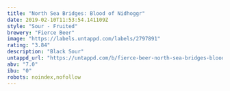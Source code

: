 ```yaml
---
title: "North Sea Bridges: Blood of Nidhoggr"
date: 2019-02-10T11:53:54.141109Z
style: "Sour - Fruited"
brewery: "Fierce Beer"
image: "https://labels.untappd.com/labels/2797891"
rating: "3.84"
description: "Black Sour"
untappd_url: "https://untappd.com/b/fierce-beer-north-sea-bridges-blood-of-nidhoggr/2797891"
abv: "7.0"
ibu: "0"
robots: noindex,nofollow
---
```

